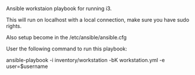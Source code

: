Ansible workstaion playbook for running i3.


This will run on localhost with a local connection, make sure you have sudo rights.

Also setup become in the /etc/ansible/ansible.cfg


User the following command to run this playbook:

ansible-playbook -i inventory/workstation -bK workstation.yml -e user=$username

